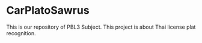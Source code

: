 # CarPlatoSawrus
This is our repository of PBL3 Subject. This project is about Thai license plat recognition.
